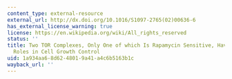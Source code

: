 ```yaml
---
content_type: external-resource
external_url: http://dx.doi.org/10.1016/S1097-2765(02)00636-6
has_external_license_warning: true
license: https://en.wikipedia.org/wiki/All_rights_reserved
status: ''
title: Two TOR Complexes, Only One of which Is Rapamycin Sensitive, Have Distinct
  Roles in Cell Growth Control
uid: 1a934aa6-8d62-4801-9a41-a4c6b5163b1c
wayback_url: ''
---
```

